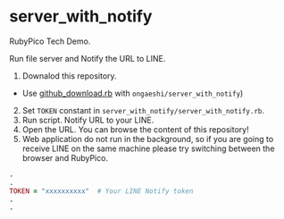 # server_with_notify

RubyPico Tech Demo.

Run file server and Notify the URL to LINE.

1. Downalod this repository.
  - Use [github_download.rb](https://github.com/rubypico/rubypico_github) with `ongaeshi/server_with_notify`)
2. Set `TOKEN` constant in `server_with_notify/server_with_notify.rb`.
3. Run script. Notify URL to your LINE.
4. Open the URL. You can browse the content of this repository!
5. Web application do not run in the background, so if you are going to receive LINE on the same machine please try switching between the browser and RubyPico.

```ruby
.
.
TOKEN = "xxxxxxxxxx"  # Your LINE Notify token
.
.
```
